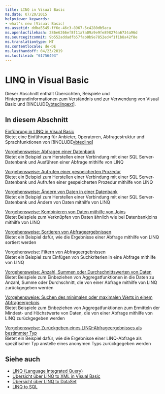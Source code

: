 ```yaml
---
title: LINQ in Visual Basic
ms.date: 07/20/2015
helpviewer_keywords:
- what's new [Visual Basic]
ms.assetid: ddba5545-ff6e-46c3-8967-5c4280db5aca
ms.openlocfilehash: 286e6266ef8f11a7a09a9e9fe898276a6734a96d
ms.sourcegitcommit: 9b552addadfb57fab0b9e7852ed4f1f1b8a42f8e
ms.translationtype: MT
ms.contentlocale: de-DE
ms.lasthandoff: 04/23/2019
ms.locfileid: "61756493"
---
```

# <a name="linq-in-visual-basic"></a>LINQ in Visual Basic
Dieser Abschnitt enthält Übersichten, Beispiele und Hintergrundinformationen zum Verständnis und zur Verwendung von Visual Basic und [!INCLUDE[vbteclinqext](~/includes/vbteclinqext-md.md)].  
  
## <a name="in-this-section"></a>In diesem Abschnitt  
 [Einführung in LINQ in Visual Basic](../../../../visual-basic/programming-guide/language-features/linq/introduction-to-linq.md)  
 Bietet eine Einführung für Anbieter, Operatoren, Abfragestruktur und Sprachfunktionen von [!INCLUDE[vbteclinq](~/includes/vbteclinq-md.md)]  
  
 [Vorgehensweise: Abfragen einer Datenbank](../../../../visual-basic/programming-guide/language-features/linq/how-to-query-a-database-by-using-linq.md)  
 Bietet ein Beispiel zum Herstellen einer Verbindung mit einer SQL Server-Datenbank und Ausführen einer Abfrage mithilfe von LINQ  
  
 [Vorgehensweise: Aufrufen einer gespeicherten Prozedur](../../../../visual-basic/programming-guide/language-features/linq/how-to-call-a-stored-procedure-by-using-linq.md)  
 Bietet ein Beispiel zum Herstellen einer Verbindung mit einer SQL Server-Datenbank und Aufrufen einer gespeicherten Prozedur mithilfe von LINQ  
  
 [Vorgehensweise: Ändern von Daten in einer Datenbank](../../../../visual-basic/programming-guide/language-features/linq/how-to-modify-data-in-a-database-by-using-linq.md)  
 Bietet ein Beispiel zum Herstellen einer Verbindung mit einer SQL Server-Datenbank und Ändern von Daten mithilfe von LINQ  
  
 [Vorgehensweise: Kombinieren von Daten mithilfe von Joins](../../../../visual-basic/programming-guide/language-features/linq/how-to-combine-data-with-linq-by-using-joins.md)  
 Bietet Beispiele zum Verknüpfen von Daten ähnlich wie bei Datenbankjoins mithilfe von LINQ  
  
 [Vorgehensweise: Sortieren von Abfrageergebnissen](../../../../visual-basic/programming-guide/language-features/linq/how-to-sort-query-results-by-using-linq.md)  
 Bietet ein Beispiel dafür, wie die Ergebnisse einer Abfrage mithilfe von LINQ sortiert werden  
  
 [Vorgehensweise: Filtern von Abfrageergebnissen](../../../../visual-basic/programming-guide/language-features/linq/how-to-filter-query-results-by-using-linq.md)  
 Bietet ein Beispiel zum Einfügen von Suchkriterien in eine Abfrage mithilfe von LINQ  
  
 [Vorgehensweise: Anzahl, Summen oder Durchschnittswerten von Daten](../../../../visual-basic/programming-guide/language-features/linq/how-to-count-sum-or-average-data-by-using-linq.md)  
 Bietet Beispiele zum Einbeziehen von Aggregatfunktionen in die Daten zu Anzahl, Summe oder Durchschnitt, die von einer Abfrage mithilfe von LINQ zurückgegeben werden  
  
 [Vorgehensweise: Suchen des minimalen oder maximalen Werts in einem Abfrageergebnis](../../../../visual-basic/programming-guide/language-features/linq/how-to-find-the-minimum-or-maximum-value-in-a-query-result.md)  
 Bietet Beispiele zum Einbeziehen von Aggregatfunktionen zum Ermitteln der Mindest- und Höchstwerte von Daten, die von einer Abfrage mithilfe von LINQ zurückgegeben werden  
  
 [Vorgehensweise: Zurückgeben eines LINQ-Abfrageergebnisses als bestimmter Typ](../../../../visual-basic/programming-guide/language-features/linq/how-to-return-a-linq-query-result-as-a-specific-type.md)  
 Bietet ein Beispiel dafür, wie die Ergebnisse einer LINQ-Abfrage als spezifischer Typ anstelle eines anonymen Typs zurückgegeben werden  
  
## <a name="see-also"></a>Siehe auch

- [LINQ (Language Integrated Query)](../../../../visual-basic/programming-guide/concepts/linq/index.md)
- [Übersicht über LINQ to XML in Visual Basic](../../../../visual-basic/programming-guide/language-features/xml/overview-of-linq-to-xml.md)
- [Übersicht über LINQ to DataSet](../../../../framework/data/adonet/linq-to-dataset-overview.md)
- [LINQ to SQL](../../../../framework/data/adonet/sql/linq/index.md)
